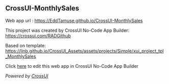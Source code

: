 ## CrossUI-MonthlySales
Web app url : https://EddTamuse.github.io/CrossUI-MonthlySales

This project was created by CrossUI No-Code App Builder: https://crossui.com/RADGithub

Based on template: https://linb.github.io/CrossUI_Assets/assets/projects/Simple/xui_project_tpl_MonthlySales

Click [here](https://crossui.com/RADGithub/#!from=github&owner=EddTamuse&repo=CrossUI-MonthlySales) to edit this web app in CrossUI No-Code App Builder

<i>Powered by [CrossUI](https://crossui.com)</i>
